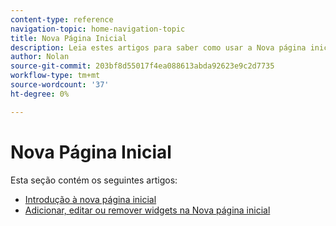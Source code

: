 ```yaml
---
content-type: reference
navigation-topic: home-navigation-topic
title: Nova Página Inicial
description: Leia estes artigos para saber como usar a Nova página inicial no Adobe Workfront.
author: Nolan
source-git-commit: 203bf8d55017f4ea088613abda92623e9c2d7735
workflow-type: tm+mt
source-wordcount: '37'
ht-degree: 0%

---
```



# Nova Página Inicial

Esta seção contém os seguintes artigos:

* [Introdução à nova página inicial](/help/quicksilver/workfront-basics/using-home/new-home/get-started-with-new-home.md)
* [Adicionar, editar ou remover widgets na Nova página inicial](/help/quicksilver/workfront-basics/using-home/new-home/add-edit-remove-widgets-in-new-home.md)